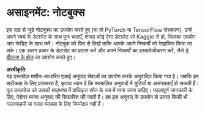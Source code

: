 # असाइनमेंट: नोटबुक्स

इस पाठ से जुड़े नोटबुक्स का उपयोग करते हुए (या तो PyTorch या TensorFlow संस्करण), उन्हें अपने स्वयं के डेटासेट के साथ पुनः चलाएँ, शायद कोई ऐसा डेटासेट जो Kaggle से हो, जिसका उपयोग आप क्रेडिट के साथ करें। नोटबुक को फिर से लिखें ताकि आपके अपने निष्कर्षों को रेखांकित किया जा सके। एक अलग प्रकार के डेटासेट का प्रयास करें और अपने निष्कर्षों का दस्तावेजीकरण करें, जैसे [ये बीटल्स के बोल](https://www.kaggle.com/datasets/jenlooper/beatles-lyrics) का उपयोग करते हुए।

**अस्वीकृति**:  
यह दस्तावेज़ मशीन-आधारित एआई अनुवाद सेवाओं का उपयोग करके अनुवादित किया गया है। जबकि हम सटीकता के लिए प्रयासरत हैं, कृपया ध्यान दें कि स्वचालित अनुवादों में त्रुटियाँ या असंगतताएँ हो सकती हैं। मूल दस्तावेज़ को उसकी मातृभाषा में प्राधिकृत स्रोत के रूप में माना जाना चाहिए। महत्वपूर्ण जानकारी के लिए, पेशेवर मानव अनुवाद की सिफारिश की जाती है। हम इस अनुवाद के उपयोग से उत्पन्न किसी भी गलतफहमी या गलत व्याख्या के लिए जिम्मेदार नहीं हैं।